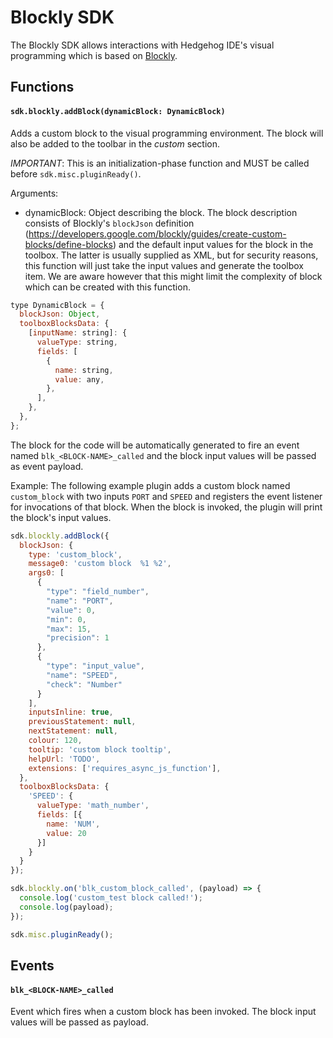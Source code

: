 # Blockly SDK
The Blockly SDK allows interactions with Hedgehog IDE's visual programming which is based on [Blockly](https://developers.google.com/blockly/).

## Functions
#### `sdk.blockly.addBlock(dynamicBlock: DynamicBlock)`
Adds a custom block to the visual programming environment. The block will also be added to the toolbar in the *custom* section.

*IMPORTANT*: This is an initialization-phase function and MUST be called before `sdk.misc.pluginReady()`.

Arguments:
- dynamicBlock: Object describing the block. The block description consists of Blockly's `blockJson` definition (https://developers.google.com/blockly/guides/create-custom-blocks/define-blocks) and the default input values for the block in the toolbox. The latter is usually supplied as XML, but for security reasons, this function will just take the input values and generate the toolbox item. We are aware however that this might limit the complexity of block which can be created with this function.
```javascript
type DynamicBlock = {
  blockJson: Object,
  toolboxBlocksData: {
    [inputName: string]: {
      valueType: string,
      fields: [
        {
          name: string,
          value: any,
        },
      ],
    },
  },
};
```

The block for the code will be automatically generated to fire an event named `blk_<BLOCK-NAME>_called` and the block input values will be passed as event payload.

Example:
The following example plugin adds a custom block named `custom_block` with two inputs `PORT` and `SPEED` and registers the event listener for invocations of that block. When the block is invoked, the plugin will print the block's input values.
```javascript
sdk.blockly.addBlock({
  blockJson: {
    type: 'custom_block',
    message0: 'custom block  %1 %2',
    args0: [
      {
        "type": "field_number",
        "name": "PORT",
        "value": 0,
        "min": 0,
        "max": 15,
        "precision": 1
      },
      {
        "type": "input_value",
        "name": "SPEED",
        "check": "Number"
      }
    ],
    inputsInline: true,
    previousStatement: null,
    nextStatement: null,
    colour: 120,
    tooltip: 'custom block tooltip',
    helpUrl: 'TODO',
    extensions: ['requires_async_js_function'],
  },
  toolboxBlocksData: {
    'SPEED': {
      valueType: 'math_number',
      fields: [{
        name: 'NUM',
        value: 20
      }]
    }
  }
});

sdk.blockly.on('blk_custom_block_called', (payload) => {
  console.log('custom_test block called!');
  console.log(payload);
});

sdk.misc.pluginReady();
```

## Events
#### `blk_<BLOCK-NAME>_called`
Event which fires when a custom block has been invoked. The block input values will be passed as payload.


